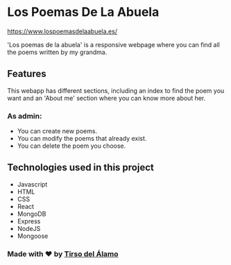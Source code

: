# Los Poemas De La Abuela
https://www.lospoemasdelaabuela.es/

'Los poemas de la abuela' is a responsive webpage where you can find all the poems written by my grandma.

## Features 

This webapp has different sections, including an index to find the poem you want and an 'About me' section where you can know more about her.

### As admin:
- You can create new poems.
- You can modify the poems that already exist.
- You can delete the poem you choose.

## Technologies used in this project

- Javascript
- HTML
- CSS
- React
- MongoDB
- Express
- NodeJS
- Mongoose


### Made with :heart: by [Tirso del Álamo](https://www.linkedin.com/in/tirsodelalamomartin/) 
